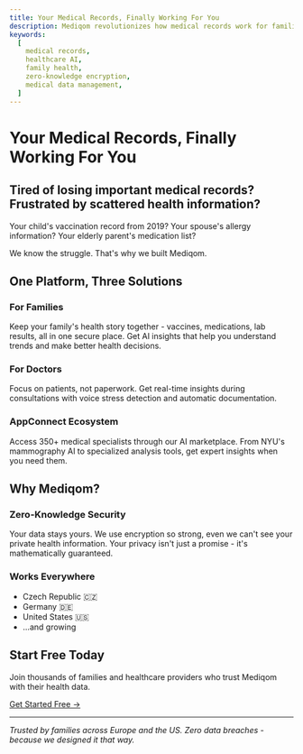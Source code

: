 ```yaml
---
title: Your Medical Records, Finally Working For You
description: Mediqom revolutionizes how medical records work for families and healthcare providers with AI-powered insights and zero-knowledge security.
keywords:
  [
    medical records,
    healthcare AI,
    family health,
    zero-knowledge encryption,
    medical data management,
  ]
---
```


# Your Medical Records, Finally Working For You

## Tired of losing important medical records? Frustrated by scattered health information?

Your child's vaccination record from 2019? Your spouse's allergy information? Your elderly parent's medication list?

We know the struggle. That's why we built Mediqom.

## One Platform, Three Solutions

### For Families

Keep your family's health story together - vaccines, medications, lab results, all in one secure place. Get AI insights that help you understand trends and make better health decisions.

### For Doctors

Focus on patients, not paperwork. Get real-time insights during consultations with voice stress detection and automatic documentation.

### AppConnect Ecosystem

Access 350+ medical specialists through our AI marketplace. From NYU's mammography AI to specialized analysis tools, get expert insights when you need them.

## Why Mediqom?

### Zero-Knowledge Security

Your data stays yours. We use encryption so strong, even we can't see your private health information. Your privacy isn't just a promise - it's mathematically guaranteed.

### Works Everywhere

- Czech Republic 🇨🇿
- Germany 🇩🇪
- United States 🇺🇸
- ...and growing

## Start Free Today

Join thousands of families and healthcare providers who trust Mediqom with their health data.

[Get Started Free →](/www/en/beta)

---

_Trusted by families across Europe and the US. Zero data breaches - because we designed it that way._
